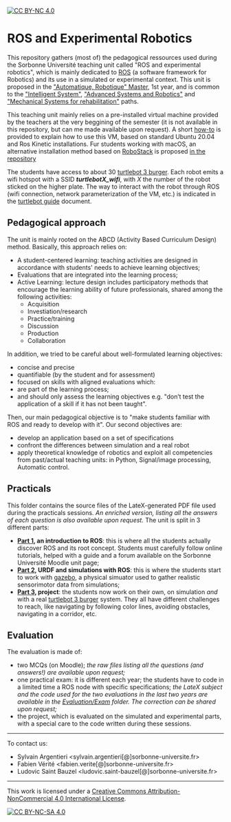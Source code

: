[![CC BY-NC 4.0][cc-by-nc-shield]][cc-by-nc]

# ROS and Experimental Robotics

This repository gathers (most of) the pedagogical ressources used during the Sorbonne Université teaching unit called "ROS and experimental robotics", which is mainly dedicated to [ROS](https://www.ros.org/) (a software framework for Robotics) and its use in a simulated or experimental context. 
This unit is proposed in the ["Automatique, Robotique" Master]([https://www.google.com](https://sciences.sorbonne-universite.fr/formation-sciences/offre-de-formation/masters/master-automatique-robotique)), 1st year, and is common to the ["Intelligent System"](https://sciences.sorbonne-universite.fr/formation-sciences/offre-de-formation/masters/master-automatique-robotique/parcours-ingenierie-des), ["Advanced Systems and Robotics"](https://sciences.sorbonne-universite.fr/formation-sciences/offre-de-formation/masters/master-automatique-robotique/parcours-systemes) and ["Mechanical Systems for rehabilitation"](https://sciences.sorbonne-universite.fr/formation-sciences/offre-de-formation/masters/master-electronique-energie-electrique-automatique-1) paths.

This teaching unit mainly relies on a pre-installed virtual machine provided by the teachers at the very beggining of the semester (it is not available in this repository, but can me made available upon request). A short [how-to](Practicals/Installation/installation.pdf) is provided to explain how to use this VM, based on standard Ubuntu 20.04 and Ros Kinetic installations. Fur students working with macOS, an alternative installation method based on [RoboStack](https://robostack.github.io/) is proposed [in the repository](Practicals/macOS/Robostack_on_macOS.pdf)

The students have access to about 30 [turtlebot 3 burger](https://emanual.robotis.com/docs/en/platform/turtlebot3/overview/). Each robot emits a wifi hotspot with a SSID ***turtlebotX_wifi***, with $X$ the number of the robot sticked on the higher plate. The way to interact with the robot through ROS (wifi connection, network parameterization of the VM, etc.) is indicated in the [turtlebot guide](Practicals/Turtlebot_guide/turtlebot_guide.pdf) document.

## Pedagogical approach
The unit is mainly rooted on the ABCD (Activity Based Curriculum Design) method. Basically, this approach relies on:
- A student-centered learning: teaching activities are designed in accordance with students' needs to achieve learning objectives;
- Evaluations that are integrated into the learning process;
- Active Learning: lecture design includes participatory methods that encourage the learning ability of future professionals, shared among the following activities:
  - Acquisition
  - Investiation/research
  - Practice/training
  - Discussion
  - Production
  - Collaboration

In addition, we tried to be careful about well-formulated learning objectives:  
- concise and precise
- quantifiable (by the student and for assessment)
- focused on skills 
with aligned evaluations which:
- are part of the learning process;
- and should only assess the learning objectives e.g. "don’t test the application of a skill if it has not been taught".

Then, our main pedagogical objective is to "make students familiar with ROS and ready to develop with it".
Our second objectives are:
- develop an application based on a set of specifications 
- confront the differences between simulation and a real robot
- apply theoretical knowledge of robotics and exploit all competencies from past/actual teaching units: in Python, Signal/image processing, Automatic control.

## Practicals
This folder contains the source files of the LateX-generated PDF file used during the practicals sessions. *An enriched version, listing all the answers of each question is also available upon request.*
The unit is split in 3 different parts:
- **[Part 1](Practicals/Part_1), an introduction to ROS**: this is where all the students actually discover ROS and its root concept. Students must carefully follow online tutorials, helped with a guide and a forum available on the Sorbonne Université Moodle unit page;
- **[Part 2](Practicals/Part_2), URDF and simulations with ROS**: this is where the students start to work with [gazebo](https://gazebosim.org/), a physical simuator used to gather realistic sensorimotor data from simulations;
- **[Part 3](Practicals/Part_3), project**: the students now work on their own, on simulation *and* with a real [turtlebot 3 burger](https://emanual.robotis.com/docs/en/platform/turtlebot3/overview/) system. They all have different challenges to reach, like navigating by following color lines, avoiding obstacles, navigating in a corridor, etc.

## Evaluation
The evaluation is made of:
- two MCQs (on Moodle); *the raw files listing all the questions (and answers!) are available upon request;*
- one practical exam: it is different each year; the students have to code in a limited time a ROS node with specific specifications; *the LateX subject and the code used for the two evaluations in the last two years are available in the [Evaluation/Exam](Evaluation/Exam) folder. The correction can be shared upon request;*
- the project, which is evaluated on the simulated and experimental parts, with a special care to the code written during these sessions.

---

To contact us:
- Sylvain Argentieri <sylvain.argentieri[@]sorbonne-universite.fr>
- Fabien Vérité <fabien.verite[@]sorbonne-universite.fr>
- Ludovic Saint Bauzel <ludovic.saint-bauzel[@]sorbonne-universite.fr>

---
This work is licensed under a
[Creative Commons Attribution-NonCommercial 4.0 International License][cc-by-nc].

[![CC BY-NC-SA 4.0][cc-by-nc-image]][cc-by-nc]

[cc-by-nc]: http://creativecommons.org/licenses/by-nc/4.0/
[cc-by-nc-image]: https://licensebuttons.net/l/by-nc/4.0/88x31.png
[cc-by-nc-shield]: https://img.shields.io/badge/License-CC%20BY--NC%204.0-lightgrey.svg


